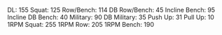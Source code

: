 DL: 155
 Squat: 125
 Row/Bench: 114
 DB Row/Bench: 45
 Incline Bench: 95
 Incline DB Bench: 40
 Military: 90
 DB Military: 35
 Push Up: 31
 Pull Up: 10
 1RPM Squat: 255
 1RPM Row: 205
 1RPM Bench: 190
